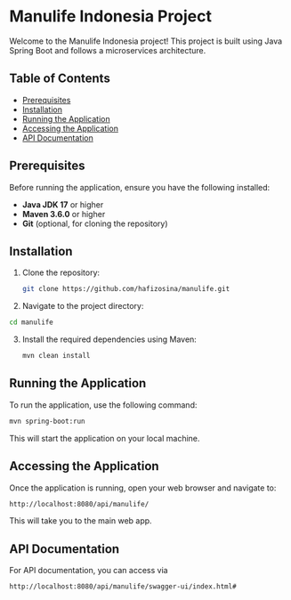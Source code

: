 # Manulife Indonesia Project

Welcome to the Manulife Indonesia project! This project is built using Java Spring Boot and follows a microservices architecture.

## Table of Contents
- [Prerequisites](#prerequisites)
- [Installation](#installation)
- [Running the Application](#running-the-application)
- [Accessing the Application](#accessing-the-application)
- [API Documentation](#api-documentation)

## Prerequisites

Before running the application, ensure you have the following installed:
- **Java JDK 17** or higher
- **Maven 3.6.0** or higher
- **Git** (optional, for cloning the repository)

## Installation

1. Clone the repository:

   ```bash
   git clone https://github.com/hafizosina/manulife.git
   ```
2. Navigate to the project directory:
  ```bash
  cd manulife
  ```
3. Install the required dependencies using Maven:
   ```bash
   mvn clean install
   ```
## Running the Application

To run the application, use the following command:

   ```bash
  mvn spring-boot:run
   ```
This will start the application on your local machine.

## Accessing the Application

Once the application is running, open your web browser and navigate to:

```bash
http://localhost:8080/api/manulife/
```
This will take you to the main web app.

## API Documentation

For API documentation, you can access via
```bash
http://localhost:8080/api/manulife/swagger-ui/index.html#
```
